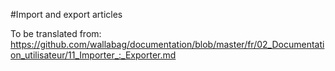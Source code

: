 #Import and export articles

To be translated from: https://github.com/wallabag/documentation/blob/master/fr/02_Documentation_utilisateur/11_Importer_:_Exporter.md
